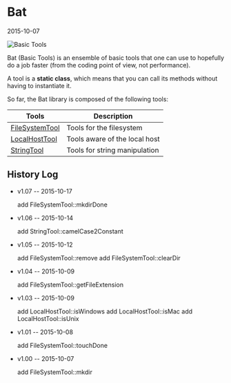 Bat
==========
2015-10-07


![Basic Tools](http://s18.postimg.org/qhu0b9g5l/bat_web.jpg "Basic Tools")





Bat (Basic Tools) is an ensemble of basic tools that one can use to 
hopefully do a job faster (from the coding point of view, not performance).

A tool is a **static class**, which means that you can call its methods
without having to instantiate it.





So far, the Bat library is composed of the following tools:



Tools       |       Description
----------- | -----------------------
[FileSystemTool]( https://github.com/lingtalfi/Bat/blob/master/FileSystemTool.md )          |       Tools for the filesystem
[LocalHostTool](  https://github.com/lingtalfi/Bat/blob/master/LocalHostTool.md )          |       Tools aware of the local host
[StringTool]( https://github.com/lingtalfi/Bat/blob/master/StringTool.md )          |       Tools for string manipulation







History Log
------------------

- v1.07 -- 2015-10-17

    add FileSystemTool::mkdirDone
    
    
    
- v1.06 -- 2015-10-14

    add StringTool::camelCase2Constant
    
    
- v1.05 -- 2015-10-12

    add FileSystemTool::remove
    add FileSystemTool::clearDir
    
    
- v1.04 -- 2015-10-09

    add FileSystemTool::getFileExtension

- v1.03 -- 2015-10-09

    add LocalHostTool::isWindows
    add LocalHostTool::isMac
    add LocalHostTool::isUnix
    
- v1.01 -- 2015-10-08

    add FileSystemTool::touchDone
    
- v1.00 -- 2015-10-07

    add FileSystemTool::mkdir